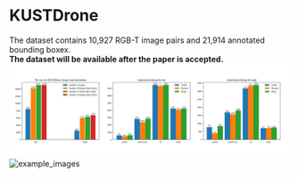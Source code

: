 # KUSTDrone
The dataset contains 10,927 RGB-T image pairs and 21,914 annotated bounding boxex.<br>
**The dataset will be available after the paper is accepted.**<br>
![dataset_statistics](https://github.com/KustTeamWQW/KUSTDrone/blob/main/fig/dataset_statistics.png)<br>
![example_images](https://github.com/KustTeamWQW/KUSTDrone/blob/main/fig/example_images.png)<br>
